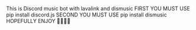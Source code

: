 This is Discord music bot with lavalink and dismusic
FIRST YOU MUST USE pip install discord.js
SECOND YOU MUST USE pip install dismusic 
HOPEFULLY ENJOY 💃🎉🎈🎊